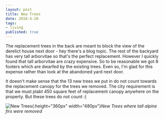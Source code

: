 ```yaml
---
layout: post
title: New Trees
date: 2018-4-20
tags:
- living
published: true
---
```


The replacement trees in the back are meant to block the view of the derelict house next door - hey there's a blog topic.  The rest of the backyard has very tall arborvitae so that's the perfect replacement.  However I quickly found that tall arborvitae are crazy expensive.  So to be reasonable we got 8 footers which are dwarfed by the existing trees.  Even so, I'm glad for this expense rather than look at the abandoned yard next door.

It doesn't make sense that the 13 new trees we put in do not count towards the replacement canopy for the trees we removed.  The city requirement is that we must plabt 450 square feet of replacement canopy anywhere on the property.  But these trees do not count :(


![New Trees](https://user-images.githubusercontent.com/19477681/41935031-3b6cba98-793d-11e8-9aaa-665737508090.JPG){:height="360px" width="480px"}*New Trees where tall alpine firs were removed*

